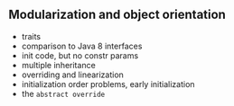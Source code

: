 ## Modularization and object orientation






* traits
 * comparison to Java 8 interfaces
 * init code, but no constr params
 * multiple inheritance
 * overriding and linearization
 * initialization order problems, early initialization
 * the `abstract override`
